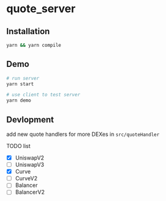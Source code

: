# quote_server

## Installation

```bash
yarn && yarn compile
```

## Demo

```bash
# run server
yarn start

# use client to test server
yarn demo
```

## Devlopment

add new quote handlers for more DEXes in `src/quoteHandler`

TODO list

- [x] UniswapV2
- [ ] UniswapV3
- [x] Curve
- [ ] CurveV2
- [ ] Balancer
- [ ] BalancerV2
